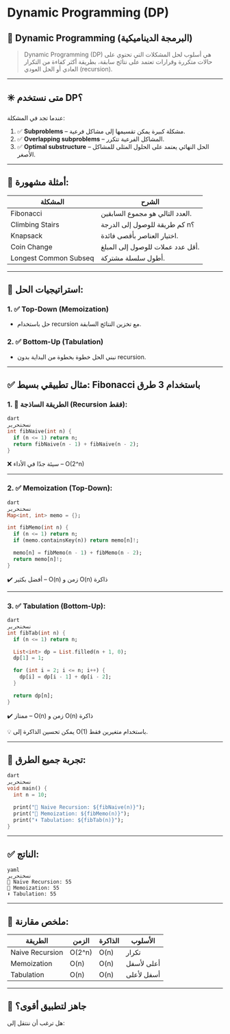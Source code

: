 # Dynamic Programming (DP)

## 🧠 Dynamic Programming (البرمجة الديناميكية)

> Dynamic Programming (DP) هي أسلوب لحل المشكلات التي تحتوي على حالات متكررة وقرارات تعتمد على نتائج سابقة، بطريقة أكثر كفاءة من التكرار العادي أو الحل العودي (recursion).
> 

---

## ✳️ متى نستخدم DP؟

عندما تجد في المشكلة:

1. ✅ **Subproblems** – مشكلة كبيرة يمكن تقسيمها إلى مشاكل فرعية.
2. ✅ **Overlapping subproblems** – المشاكل الفرعية تتكرر.
3. ✅ **Optimal substructure** – الحل النهائي يعتمد على الحلول المثلى للمشاكل الأصغر.

---

## 📘 أمثلة مشهورة:

| المشكلة | الشرح |
| --- | --- |
| Fibonacci | العدد التالي هو مجموع السابقين. |
| Climbing Stairs | كم طريقة للوصول إلى الدرجة n؟ |
| Knapsack | اختيار العناصر بأقصى فائدة. |
| Coin Change | أقل عدد عملات للوصول إلى المبلغ. |
| Longest Common Subseq | أطول سلسلة مشتركة. |

---

## 🧭 استراتيجيات الحل:

### 1. ✅ Top-Down (Memoization)

- حل باستخدام recursion مع تخزين النتائج السابقة.

### 2. ✅ Bottom-Up (Tabulation)

- نبني الحل خطوة بخطوة من البداية بدون recursion.

---

## ✅ مثال تطبيقي بسيط: Fibonacci باستخدام 3 طرق

### 1. 🔁 الطريقة الساذجة (Recursion فقط):

```dart
dart
نسختحرير
int fibNaive(int n) {
  if (n <= 1) return n;
  return fibNaive(n - 1) + fibNaive(n - 2);
}

```

❌ سيئة جدًا في الأداء – O(2^n)

---

### 2. ✅ Memoization (Top-Down):

```dart
dart
نسختحرير
Map<int, int> memo = {};

int fibMemo(int n) {
  if (n <= 1) return n;
  if (memo.containsKey(n)) return memo[n]!;

  memo[n] = fibMemo(n - 1) + fibMemo(n - 2);
  return memo[n]!;
}

```

✔️ أفضل بكثير – O(n) زمن و O(n) ذاكرة

---

### 3. ✅ Tabulation (Bottom-Up):

```dart
dart
نسختحرير
int fibTab(int n) {
  if (n <= 1) return n;

  List<int> dp = List.filled(n + 1, 0);
  dp[1] = 1;

  for (int i = 2; i <= n; i++) {
    dp[i] = dp[i - 1] + dp[i - 2];
  }

  return dp[n];
}

```

✔️ ممتاز – O(n) زمن و O(n) ذاكرة

💡 يمكن تحسين الذاكرة إلى O(1) باستخدام متغيرين فقط.

---

## 🧪 تجربة جميع الطرق:

```dart
dart
نسختحرير
void main() {
  int n = 10;

  print("🔁 Naive Recursion: ${fibNaive(n)}");
  print("🧠 Memoization: ${fibMemo(n)}");
  print("⬇️ Tabulation: ${fibTab(n)}");
}

```

---

## ✅ الناتج:

```
yaml
نسختحرير
🔁 Naive Recursion: 55
🧠 Memoization: 55
⬇️ Tabulation: 55

```

---

## 🧠 ملخص مقارنة:

| الطريقة | الزمن | الذاكرة | الأسلوب |
| --- | --- | --- | --- |
| Naive Recursion | O(2^n) | O(n) | تكرار |
| Memoization | O(n) | O(n) | أعلى لأسفل |
| Tabulation | O(n) | O(n) | أسفل لأعلى |

---

## 🚀 جاهز لتطبيق أقوى؟

هل ترغب أن ننتقل إلى: